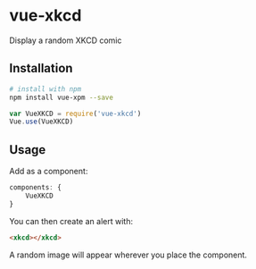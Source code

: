 # vue-xkcd
Display a random XKCD comic

## Installation

``` bash
# install with npm
npm install vue-xpm --save
```

``` javascript
var VueXKCD = require('vue-xkcd')
Vue.use(VueXKCD)
```

## Usage

Add as a component:

``` javascript
components: {
    VueXKCD
}
```
You can then create an alert with:

``` html
<xkcd></xkcd>
```

A random image will appear wherever you place the component.